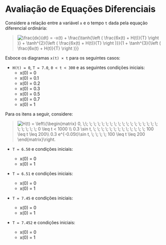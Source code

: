 # Avaliação de Equações Diferenciais

Considere a relação entre a variável `x` e o tempo `t` dada pela equação diferencial ordinária:

> <img align="middle" src="https://latex.codecogs.com/gif.latex?\frac{dx}{dt}&space;=&space;-x(t)&space;&plus;&space;\frac{\tanh{\left&space;(&space;\frac{6x(t)&space;&plus;&space;H(t)}{T}&space;\right&space;)}&space;&plus;&space;\tanh^{2}{\left&space;(&space;\frac{6x(t)&space;&plus;&space;H(t)}{T}&space;\right&space;)}}{1&space;&plus;&space;\tanh^{3}{\left&space;(&space;\frac{6x(t)&space;&plus;&space;H(t)}{T}&space;\right&space;)}}" title="\frac{dx}{dt} = -x(t) + \frac{\tanh{\left ( \frac{6x(t) + H(t)}{T} \right )} + \tanh^{2}{\left ( \frac{6x(t) + H(t)}{T} \right )}}{1 + \tanh^{3}{\left ( \frac{6x(t) + H(t)}{T} \right )}}" />

Esboce os diagramas `x(t) × t` para os seguintes casos:

* `H(t) = 0`, `T = 7.0`, `0 < t < 300` e as seguintes condições iniciais: 
  - x(0) = 0
  - x(0) = 0.1
  - x(0) = 0.2
  - x(0) = 0.3
  - x(0) = 0.5
  - x(0) = 0.7
  - x(0) = 1
  
Para os itens a seguir, considere:

> <img src="https://latex.codecogs.com/gif.latex?H(t)&space;=&space;\left\{\begin{matrix}&space;0,&space;\;\;&space;\;&space;\;&space;\;&space;\;&space;\;&space;\;&space;\;&space;\;&space;\;&space;\;&space;\;&space;\;&space;\;&space;\;&space;\;&space;\;&space;\;&space;\;&space;\;&space;\;&space;\;&space;\;&space;0&space;\leq&space;t&space;<&space;1000&space;\\&space;0.3&space;\sin&space;t,&space;\;&space;\;&space;\;&space;\;&space;\;&space;\;&space;\;&space;\;&space;\;&space;\;&space;\;&space;\;&space;\;&space;100&space;\leq&space;t&space;\leq&space;200\\&space;0.3&space;e^{-0.05t}\sin&space;t,&space;\;&space;\;&space;\;&space;\;&space;100&space;\leq&space;t&space;\leq&space;200&space;\end{matrix}\right." title="H(t) = \left\{\begin{matrix} 0, \;\; \; \; \; \; \; \; \; \; \; \; \; \; \; \; \; \; \; \; \; \; \; \; 0 \leq t < 1000 \\ 0.3 \sin t, \; \; \; \; \; \; \; \; \; \; \; \; \; 100 \leq t \leq 200\\ 0.3 e^{-0.05t}\sin t, \; \; \; \; 100 \leq t \leq 200 \end{matrix}\right." />

* `T = 6.50` e condições iniciais:
  - x(0) = 0
  - x(0) = 1
 
* `T = 6.51` e condições iniciais:
  - x(0) = 0
  - x(0) = 1
  
* `T = 7.45` e condições iniciais:
  - x(0) = 0
  - x(0) = 1
  
* `T = 7.452` e condições iniciais: 
  - x(0) = 0
  - x(0) = 1
